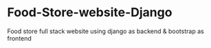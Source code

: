 # Food-Store-website-Django
Food store full stack website using django as backend &amp; bootstrap as frontend
